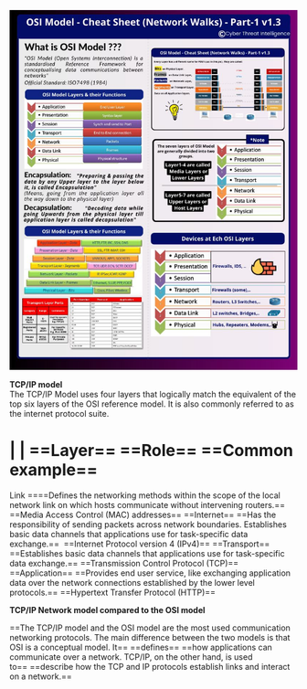 ![Anteprima immagine](Exported%20image%2020250315115723-0.jpeg)

**TCP/IP model**  
The TCP/IP Model uses four layers that logically match the equivalent of the top six layers of the OSI reference model. It is also commonly referred to as the internet protocol suite.

|
|
==Layer== ==Role== ==Common example==
==  
Link
====Defines the networking methods within the scope of the local network link on which hosts communicate without intervening routers.== ==Media Access Control (MAC) addresses==
==Internet== ==Has the responsibility of sending packets across network boundaries. Establishes basic data channels that applications use for task-specific data exchange.==  ==Internet Protocol version 4 (IPv4)==
==Transport== ==Establishes basic data channels that applications use for task-specific data exchange.== ==Transmission Control Protocol (TCP)==
==Application== ==Provides end user service, like exchanging application data over the network connections established by the lower level protocols.== ==Hypertext Transfer Protocol (HTTP)==

**TCP/IP Network model compared to the OSI model**
 
==The TCP/IP model and the OSI model are the most used communication networking protocols. The main difference between the two models is that OSI is a conceptual model. It== ==defines== ==how applications can communicate over a network. TCP/IP, on the other hand, is used to== ==describe how the TCP and IP protocols establish links and interact on a network.==